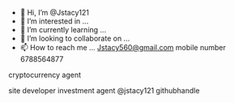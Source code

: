 - 👋 Hi, I’m @Jstacy121
- 👀 I’m interested in ...
- 🌱 I’m currently learning ...
- 💞️ I’m looking to collaborate on ...
- 📫 How to reach me ...
Jstacy560@gmail.com mobile number 6788564877
<!--- personal email Kimberlyclapp197@gmail.com
Jstacy121/Jstacy121 is a ✨ special ✨ repository because its `README.md` (this file) appears on your GitHub profile.
You can click the Preview link to take a look at your changes.
--->cryptocurrency agent 
site developer 
investment agent
@jstacy121 githubhandle